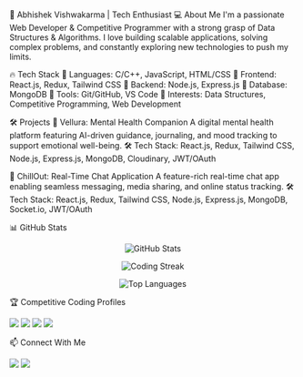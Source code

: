 🚀 Abhishek Vishwakarma | Tech Enthusiast
💻 About Me
I'm a passionate Web Developer & Competitive Programmer with a strong grasp of Data Structures & Algorithms. I love building scalable applications, solving complex problems, and constantly exploring new technologies to push my limits.

🔥 Tech Stack
🔹 Languages: C/C++, JavaScript, HTML/CSS
🔹 Frontend: React.js, Redux, Tailwind CSS
🔹 Backend: Node.js, Express.js
🔹 Database: MongoDB
🔹 Tools: Git/GitHub, VS Code
🔹 Interests: Data Structures, Competitive Programming, Web Development

🛠️ Projects
🚀 Vellura: Mental Health Companion
A digital mental health platform featuring AI-driven guidance, journaling, and mood tracking to support emotional well-being.
🛠 Tech Stack: React.js, Redux, Tailwind CSS, Node.js, Express.js, MongoDB, Cloudinary, JWT/OAuth

💬 ChillOut: Real-Time Chat Application
A feature-rich real-time chat app enabling seamless messaging, media sharing, and online status tracking.
🛠 Tech Stack: React.js, Redux, Tailwind CSS, Node.js, Express.js, MongoDB, Socket.io, JWT/OAuth

📊 GitHub Stats
<p align="center"> <img src="https://github-readme-stats.vercel.app/api?username=abhiv1289&theme=dark&show_icons=true&hide_border=false&count_private=true" alt="GitHub Stats" /> </p> <p align="center"> <img src="https://github-readme-streak-stats.herokuapp.com/?user=abhiv1289&theme=dark&hide_border=false" alt="Coding Streak" /> </p> <p align="center"> <img src="https://github-readme-stats.vercel.app/api/top-langs/?username=abhiv1289&theme=dark&show_icons=true&hide_border=false&layout=compact" alt="Top Languages" /> </p>
🏆 Competitive Coding Profiles
<p align="left"> <a href="https://leetcode.com/abhiv1289/"><img src="https://img.shields.io/badge/-LeetCode-FFA116?style=flat&logo=LeetCode&logoColor=black"></a> <a href="https://codeforces.com/profile/abhiv1289"><img src="https://img.shields.io/badge/-CodeForces-1F8ACB?style=flat&logo=codeforces&logoColor=white"></a> <a href="https://www.geeksforgeeks.org/user/abhiv47k5/"><img src="https://img.shields.io/badge/-GeeksForGeeks-0F9D58?style=flat&logo=GeeksForGeeks&logoColor=white"></a> <a href="https://www.codechef.com/users/abhiv9255"><img src="https://img.shields.io/badge/-CodeChef-5B4638?style=flat&logo=CodeChef&logoColor=white"></a> </p>
📫 Connect With Me
<p align="left"> <a href="https://www.linkedin.com/in/abhiv1289/"><img src="https://img.shields.io/badge/-LinkedIn-blue?style=flat&logo=linkedin"></a> <a href="https://github.com/abhiv1289"><img src="https://img.shields.io/badge/-GitHub-black?style=flat&logo=github"></a> </p>
